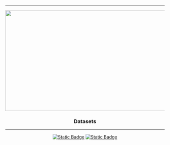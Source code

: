 <!-- Divider -->
---

<!-- Header -->
<div align="center">
  <img width="1600" height="320" alt="wyattBanner" src="https://github.com/user-attachments/assets/736e122a-87e6-47c4-9e4c-6dd26617a1a5" />
  <h3>Datasets</h3>
</div>

<!-- Divider -->
---

<!-- Links -->
<div align="center">
  <a href="https://www.kaggle.com/datasets/shashanknecrothapa/ames-housing-dataset" target="_blank"><img alt="Static Badge" src="https://img.shields.io/badge/AmesHousing.csv-wyatt?style=for-the-badge&logo=kaggle&logoColor=%23ffffff&color=%23304532"></a>
  <a href="./Virginia_Housing.csv" target="_blank"><img alt="Static Badge" src="https://img.shields.io/badge/Virginia_Housing.csv-wyatt?style=for-the-badge&logo=github&logoColor=%23ffffff&color=%23304532"></a>
</div>
